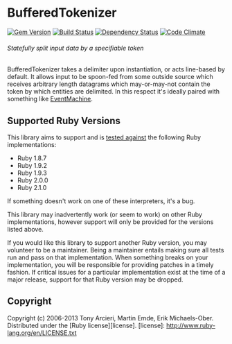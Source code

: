# BufferedTokenizer

[![Gem Version](https://badge.fury.io/rb/buftok.png)][gem]
[![Build Status](https://travis-ci.org/sferik/buftok.png?branch=master)][travis]
[![Dependency Status](https://gemnasium.com/sferik/buftok.png?travis)][gemnasium]
[![Code Climate](https://codeclimate.com/github/sferik/buftok.png)][codeclimate]

[gem]: https://rubygems.org/gems/buftok
[travis]: https://travis-ci.org/sferik/buftok
[gemnasium]: https://gemnasium.com/sferik/buftok
[codeclimate]: https://codeclimate.com/github/sferik/buftok

###### Statefully split input data by a specifiable token

BufferedTokenizer takes a delimiter upon instantiation, or acts line-based by
default.  It allows input to be spoon-fed from some outside source which
receives arbitrary length datagrams which may-or-may-not contain the token by
which entities are delimited.  In this respect it's ideally paired with
something like [EventMachine][].

[EventMachine]: http://rubyeventmachine.com/

## Supported Ruby Versions
This library aims to support and is [tested against][travis] the following Ruby
implementations:

* Ruby 1.8.7
* Ruby 1.9.2
* Ruby 1.9.3
* Ruby 2.0.0
* Ruby 2.1.0

If something doesn't work on one of these interpreters, it's a bug.

This library may inadvertently work (or seem to work) on other Ruby
implementations, however support will only be provided for the versions listed
above.

If you would like this library to support another Ruby version, you may
volunteer to be a maintainer. Being a maintainer entails making sure all tests
run and pass on that implementation. When something breaks on your
implementation, you will be responsible for providing patches in a timely
fashion. If critical issues for a particular implementation exist at the time
of a major release, support for that Ruby version may be dropped.

## Copyright
Copyright (c) 2006-2013 Tony Arcieri, Martin Emde, Erik Michaels-Ober.
Distributed under the [Ruby license][license].
[license]: http://www.ruby-lang.org/en/LICENSE.txt
